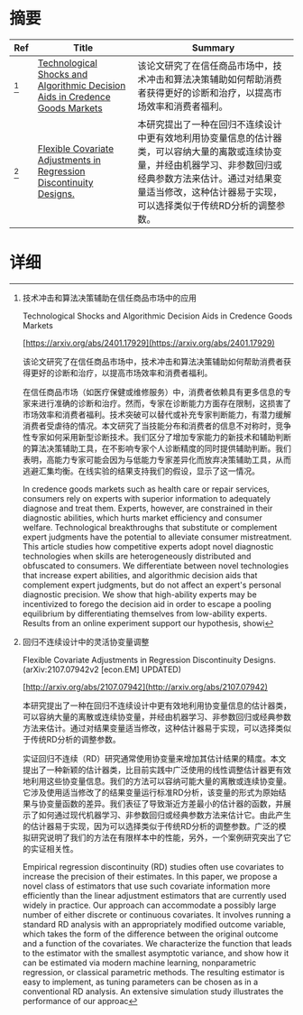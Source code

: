 # 摘要

| Ref | Title | Summary |
| --- | --- | --- |
| [^1] | [Technological Shocks and Algorithmic Decision Aids in Credence Goods Markets](https://arxiv.org/abs/2401.17929) | 该论文研究了在信任商品市场中，技术冲击和算法决策辅助如何帮助消费者获得更好的诊断和治疗，以提高市场效率和消费者福利。 |
| [^2] | [Flexible Covariate Adjustments in Regression Discontinuity Designs.](http://arxiv.org/abs/2107.07942) | 本研究提出了一种在回归不连续设计中更有效地利用协变量信息的估计器类，可以容纳大量的离散或连续协变量，并经由机器学习、非参数回归或经典参数方法来估计。通过对结果变量适当修改，这种估计器易于实现，可以选择类似于传统RD分析的调整参数。 |

# 详细

[^1]: 技术冲击和算法决策辅助在信任商品市场中的应用

    Technological Shocks and Algorithmic Decision Aids in Credence Goods Markets

    [https://arxiv.org/abs/2401.17929](https://arxiv.org/abs/2401.17929)

    该论文研究了在信任商品市场中，技术冲击和算法决策辅助如何帮助消费者获得更好的诊断和治疗，以提高市场效率和消费者福利。

    

    在信任商品市场（如医疗保健或维修服务）中，消费者依赖具有更多信息的专家来进行准确的诊断和治疗。然而，专家在诊断能力方面存在限制，这损害了市场效率和消费者福利。技术突破可以替代或补充专家判断能力，有潜力缓解消费者受虐待的情况。本文研究了当技能分布和消费者的信息不对称时，竞争性专家如何采用新型诊断技术。我们区分了增加专家能力的新技术和辅助判断的算法决策辅助工具，在不影响专家个人诊断精度的同时提供辅助判断。我们表明，高能力专家可能会因为与低能力专家差异化而放弃决策辅助工具，从而逃避汇集均衡。在线实验的结果支持我们的假设，显示了这一情况。

    In credence goods markets such as health care or repair services, consumers rely on experts with superior information to adequately diagnose and treat them. Experts, however, are constrained in their diagnostic abilities, which hurts market efficiency and consumer welfare. Technological breakthroughs that substitute or complement expert judgments have the potential to alleviate consumer mistreatment. This article studies how competitive experts adopt novel diagnostic technologies when skills are heterogeneously distributed and obfuscated to consumers. We differentiate between novel technologies that increase expert abilities, and algorithmic decision aids that complement expert judgments, but do not affect an expert's personal diagnostic precision. We show that high-ability experts may be incentivized to forego the decision aid in order to escape a pooling equilibrium by differentiating themselves from low-ability experts. Results from an online experiment support our hypothesis, showi
    
[^2]: 回归不连续设计中的灵活协变量调整

    Flexible Covariate Adjustments in Regression Discontinuity Designs. (arXiv:2107.07942v2 [econ.EM] UPDATED)

    [http://arxiv.org/abs/2107.07942](http://arxiv.org/abs/2107.07942)

    本研究提出了一种在回归不连续设计中更有效地利用协变量信息的估计器类，可以容纳大量的离散或连续协变量，并经由机器学习、非参数回归或经典参数方法来估计。通过对结果变量适当修改，这种估计器易于实现，可以选择类似于传统RD分析的调整参数。

    

    实证回归不连续（RD）研究通常使用协变量来增加其估计结果的精度。本文提出了一种新颖的估计器类，比目前实践中广泛使用的线性调整估计器更有效地利用这些协变量信息。我们的方法可以容纳可能大量的离散或连续协变量。它涉及使用适当修改了的结果变量运行标准RD分析，该变量的形式为原始结果与协变量函数的差异。我们表征了导致渐近方差最小的估计器的函数，并展示了如何通过现代机器学习、非参数回归或经典参数方法来估计它。由此产生的估计器易于实现，因为可以选择类似于传统RD分析的调整参数。广泛的模拟研究说明了我们的方法在有限样本中的性能，另外，一个案例研究突出了它的实证相关性。

    Empirical regression discontinuity (RD) studies often use covariates to increase the precision of their estimates. In this paper, we propose a novel class of estimators that use such covariate information more efficiently than the linear adjustment estimators that are currently used widely in practice. Our approach can accommodate a possibly large number of either discrete or continuous covariates. It involves running a standard RD analysis with an appropriately modified outcome variable, which takes the form of the difference between the original outcome and a function of the covariates. We characterize the function that leads to the estimator with the smallest asymptotic variance, and show how it can be estimated via modern machine learning, nonparametric regression, or classical parametric methods. The resulting estimator is easy to implement, as tuning parameters can be chosen as in a conventional RD analysis. An extensive simulation study illustrates the performance of our approac
    

